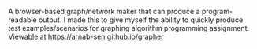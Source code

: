 A browser-based graph/network maker that can produce a program-readable output. I made this to give myself the ability to quickly produce test examples/scenarios for graphing algorithm programming assignment. Viewable at <https://arnab-sen.github.io/grapher>
